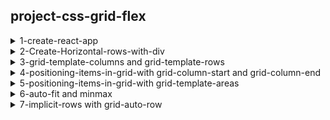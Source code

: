 ## project-css-grid-flex

<details>
<summary>1-create-react-app </summary>

# 1-create-react-app

```x
npm create-react-app my_app
```

```x
cd my_app
npm start
```

<img width="1281" alt="image" src="https://github.com/user-attachments/assets/c718243d-894f-414d-b5eb-af5d89cfca48">
<img width="1382" alt="image" src="https://github.com/user-attachments/assets/7cab9921-3406-438d-a6ac-c441e888a018">
<img width="1382" alt="image" src="https://github.com/user-attachments/assets/59b0798c-3c88-4e32-ab74-006a0b013d84">
<img width="1382" alt="image" src="https://github.com/user-attachments/assets/eb9cd127-2cea-49ae-ae76-84190ddde29c">
<img width="1382" alt="image" src="https://github.com/user-attachments/assets/f8ca50dc-a2d9-4b85-a446-a4933af419cd">

</details>

<details>
<summary>2-Create-Horizontal-rows-with-div </summary>

# 2-Create-Horizontal-rows-with-div

### github_projects/project-css-grid-flex/my_app/src/App.js:

```js
import "./App.css";
import Grid from "./components/Grid/Grid";

function App() {
  return (
    <div className="App">
      <Grid />
    </div>
  );
}

export default App;

```

### github_projects/project-css-grid-flex/my_app/src/components/Grid/Grid.jsx:

```jsx
import React from "react";
import "./GridStyles.css";

const Grid = () => {
  return (
    <section className="container">
      <div>1</div>
      <div>2</div>
      <div>3</div>
      <div>4</div>
      <div>5</div>
      <div>6</div>
    </section>
  );
};

export default Grid;

```

### github_projects/project-css-grid-flex/my_app/src/App.css:

```css
html,
body {
  margin: 5px;
  background-color: #ffeead;
  overflow: hidden;
}
```

### github_projects/project-css-grid-flex/my_app/src/components/Grid/GridStyles.css:

```css
.container>div {
    display: flex;
    justify-content: center;
    align-items: center;
    font-size: 2em;
    color: #ffeead;
    background-color: #ffeead;
}

.container>div:nth-child(1n) {
    background-color: #96ceb4;
}

.container>div:nth-child(3n) {
    background-color: #88d8b0;
}

.container>div:nth-child(2n) {
    background-color: #ff6f69;
}

.container>div:nth-child(4n) {
    background-color: #ffcc5c;
}
```

<img width="1332" alt="image" src="https://github.com/user-attachments/assets/a1d5c17d-567c-4eae-95bf-262fa5158186">
<img width="1382" alt="image" src="https://github.com/user-attachments/assets/5ec965ef-d23d-4679-8348-9924c0ff9bbb">
<img width="1382" alt="image" src="https://github.com/user-attachments/assets/87c3e0a9-d974-4cbb-adcf-0cfff44d6c32">
<img width="1382" alt="image" src="https://github.com/user-attachments/assets/09d4ba04-cb82-4e39-8d70-eb44ae2bbeea">
<img width="1382" alt="image" src="https://github.com/user-attachments/assets/5c4c648f-25c9-48be-877e-9e9f599f8030">

</details>

<details>
<summary>3-grid-template-columns and grid-template-rows </summary>

# 3-grid-template-columns and grid-template-rows

### github_projects/project-css-grid-flex/my_app/src/components/Grid/GridStyles.css:

```css
.container>div {
    display: flex;
    justify-content: center;
    align-items: center;
    font-size: 2em;
    color: #ffeead;
    background-color: #ffeead;
}

.container {
    display: grid;
    grid-gap: 5px;
    grid-template-columns: 100px auto 100px;
    grid-template-rows: 40px 40px;
}

.container>div:nth-child(1n) {
    background-color: #96ceb4;
}

.container>div:nth-child(3n) {
    background-color: #88d8b0;
}

.container>div:nth-child(2n) {
    background-color: #ff6f69;
}

.container>div:nth-child(4n) {
    background-color: #ffcc5c;
}
```

<img width="1332" alt="image" src="https://github.com/user-attachments/assets/6335bdc3-fd6b-4f22-b464-e70e26e6168f">

### github_projects/project-css-grid-flex/my_app/src/components/Grid/GridStyles.css:

```css
.container {
    display: grid;
    grid-gap: 5px;
    grid-template-columns: 1fr 1fr 1fr 1fr;
    grid-template-rows: 1fr 1fr;
}

```

```css
.container {
    display: grid;
    grid-gap: 5px;
    grid-template-columns: repeat(4, 1fr);
    grid-template-rows: repeat(2, 1fr);
}

```

```css
.container {
    display: grid;
    grid-gap: 5px;
    grid-template: repeat(2, 1fr) / repeat(4, 1fr);
}
```

<img width="1332" alt="image" src="https://github.com/user-attachments/assets/769e0c82-7a0f-46af-a136-126f109a8b93">

</details>

<details>
<summary>4-positioning-items-in-grid-with grid-column-start and grid-column-end </summary>

# 4-positioning-items-in-grid-with grid-column-start and grid-column-end

### github_projects/project-css-grid-flex/my_app/src/components/Grid/Grid.jsx:

```css
import React from "react";
import "./GridStyles.css";

const Grid = () => {
  return (
    <section className="container">
      <div className="header">HEADER</div>
      <div className="menu">MENU</div>
      <div className="content">CONTENT</div>
      <div className="footer">FOOTER</div>
    </section>
  );
};

export default Grid;
```

### github_projects/project-css-grid-flex/my_app/src/components/Grid/GridStyles.css:

```css
.container>div {
    display: flex;
    justify-content: center;
    align-items: center;
    font-size: 2em;
    color: #ffeead;
    background-color: #ffeead;
}

.container {
    display: grid;
    grid-gap: 5px;
    grid-template-columns: repeat(2, 1fr);
    grid-template-rows: 40px 200px 40px;
}

.header {}

.menu {}

.content {}

.footer {}

.container>div:nth-child(1n) {
    background-color: #96ceb4;
}

.container>div:nth-child(3n) {
    background-color: #88d8b0;
}

.container>div:nth-child(2n) {
    background-color: #ff6f69;
}

.container>div:nth-child(4n) {
    background-color: #ffcc5c;
}
```

<img width="1332" alt="image" src="https://github.com/user-attachments/assets/68c2918b-fbda-4681-8eea-8235b1f98c64">

### github_projects/project-css-grid-flex/my_app/src/components/Grid/GridStyles.css:

```css
.container>div {
    display: flex;
    justify-content: center;
    align-items: center;
    font-size: 2em;
    color: #ffeead;
    background-color: #ffeead;
}

.container {
    display: grid;
    grid-gap: 5px;
    grid-template-columns: repeat(12, 1fr);
    grid-template-rows: 40px 200px 40px;
}

.header {
    grid-column-start: 1;
    grid-column-end: 13;
}

.menu {
    grid-column-start: 1;
    grid-column-end: 2;
}

.content {
    grid-column-start: 2;
    grid-column-end: 13;
}

.footer {
    grid-column-start: 1;
    grid-column-end: 13;
}

.container>div:nth-child(1n) {
    background-color: #96ceb4;
}

.container>div:nth-child(3n) {
    background-color: #88d8b0;
}

.container>div:nth-child(2n) {
    background-color: #ff6f69;
}

.container>div:nth-child(4n) {
    background-color: #ffcc5c;
}
```

```css
.header {
    grid-column: 1 / 13;
}

.menu {
    grid-column: 1 / 2;
}

.content {
    grid-column: 2 / 13;
}

.footer {
    grid-column: 1 / 13;
}
```

```css
.header {
    grid-column: 1 / -1;
}

.menu {
    grid-column: 1 / 2;
}

.content {
    grid-column: 2 / -1;
}

.footer {
    grid-column: 1 / -1;
}

```

```css
.header {
    grid-column: 1 / span 12;
}

.menu {
    grid-column: 1 / span 1;
}

.content {
    grid-column: 2 / span 11;
}

.footer {
    grid-column: 1 / span 12;
}
```

<img width="1332" alt="image" src="https://github.com/user-attachments/assets/4356538c-947f-4da8-8028-23373ea3f1cc">

### github_projects/project-css-grid-flex/my_app/src/components/Grid/GridStyles.css:

```css
.container {
    display: grid;
    grid-gap: 5px;
    grid-template-columns: repeat(12, 1fr);
    grid-template-rows: 40px 200px 40px;
}

.header {
    grid-column: 2 / -1;
}

.menu {
    grid-column: 1 / span 1;
    grid-row: 1 / span 2;
}

.content {
    grid-column: 2 / -1;
}

.footer {
    grid-column: 1 / -1;
}
```

<img width="1377" alt="image" src="https://github.com/user-attachments/assets/0577dbe5-71b1-430c-a258-2d4de33a122f">
<img width="1385" alt="image" src="https://github.com/user-attachments/assets/ab4c4d9e-83d4-4353-8d3c-3f893ebd258f">
<img width="1385" alt="image" src="https://github.com/user-attachments/assets/f33a89fc-832d-4ef5-b0e4-e1159d9c117a">

</details>

<details>
<summary>5-positioning-items-in-grid-with grid-template-areas </summary>

# 5-positioning-items-in-grid-with grid-template-areas

### github_projects/project-css-grid-flex/my_app/src/components/Grid/Grid.jsx:

```jsx
import React from "react";
import "./GridStyles.css";

const Grid = () => {
  return (
    <section className="container">
      <div className="header">HEADER</div>
      <div className="menu">MENU</div>
      <div className="content">CONTENT</div>
      <div className="footer">FOOTER</div>
    </section>
  );
};

export default Grid;

```

### github_projects/project-css-grid-flex/my_app/src/App.css:

```css
html,
body {
  overflow: hidden;
  box-sizing: border-box;
  height: 100vh;
  padding: 10px;
  background-color: #ffeead;
}
```

### github_projects/project-css-grid-flex/my_app/src/components/Grid/GridStyles.css:

```css
.container>div {
    display: flex;
    justify-content: center;
    align-items: center;
    font-size: 2em;
    color: #ffeead;
    background-color: #ffeead;
}

.container {
    overflow: hidden;
    min-height: 95vh;
    display: grid;
    grid-gap: 5px;
    grid-template-columns: repeat(12, 1fr);
    grid-template-rows: 40px auto 40px;
    grid-template-areas:
        ". h h h h h h h h h h h"
        "m c c c c c c c c c c c"
        "m f f f f f f f f f f f";
}

.header {
    grid-area: h;
}

.menu {
    grid-area: m;
}

.content {
    grid-area: c;
}

.footer {
    grid-area: f;
}

.container>div:nth-child(1n) {
    background-color: #96ceb4;
}

.container>div:nth-child(3n) {
    background-color: #88d8b0;
}

.container>div:nth-child(2n) {
    background-color: #ff6f69;
}

.container>div:nth-child(4n) {
    background-color: #ffcc5c;
}
```

<img width="1149" alt="image" src="https://github.com/user-attachments/assets/dc2121e8-4433-49b3-89e6-d83093cf5142">
<img width="1385" alt="image" src="https://github.com/user-attachments/assets/0ccccd00-7641-4200-bc87-a38b357653ad">
<img width="1385" alt="image" src="https://github.com/user-attachments/assets/cae960ce-52df-4672-9799-3160f9584fb1">

</details>

<details>
<summary>6-auto-fit and minmax </summary>

# 6-auto-fit and minmax 

### github_projects/project-css-grid-flex/my_app/src/components/Grid/Grid.jsx:

```jsx
import React from "react";
import "./GridStyles.css";

const Grid = () => {
  return (
    <section className="container">
      <div>1</div>
      <div>2</div>
      <div>3</div>
      <div>4</div>
      <div>5</div>
      <div>6</div>
      <div>7</div>
      <div>8</div>
      <div>9</div>
      <div>10</div>
      <div>11</div>
      <div>12</div>
    </section>
  );
};

export default Grid;

```

### github_projects/project-css-grid-flex/my_app/src/App.css:

```css
html,
body {
  overflow: hidden;
  box-sizing: border-box;
  background-color: #ffeead;
  margin: 10px;
}
```

### github_projects/project-css-grid-flex/my_app/src/components/Grid/GridStyles.css:

```css
.container>div {
    display: flex;
    justify-content: center;
    align-items: center;
    font-size: 2em;
    color: #ffeead;
}

.container {
    display: grid;
    grid-gap: 5px;
    grid-template-columns: repeat(auto-fit, minmax(200px, 1fr));
    grid-template-rows: repeat(12, 200px);
}

.container>div:nth-child(1n) {
    background-color: #96ceb4;
}

.container>div:nth-child(3n) {
    background-color: #88d8b0;
}

.container>div:nth-child(2n) {
    background-color: #ff6f69;
}

.container>div:nth-child(4n) {
    background-color: #ffcc5c;
}
```

![image](https://github.com/user-attachments/assets/280f31eb-c11c-4bc1-80fc-62a3396b221e)

<img width="1341" alt="image" src="https://github.com/user-attachments/assets/465f8811-7ede-4ef2-9315-7dd720ffe84e">
<img width="1385" alt="image" src="https://github.com/user-attachments/assets/1c5e0f57-da29-47cf-abb2-768718464f10">
<img width="1341" alt="image" src="https://github.com/user-attachments/assets/61859dee-baee-42fe-896f-2d44248aea9b">

</details>

<details>
<summary>7-implicit-rows with grid-auto-row </summary>

# 7-implicit-rows with grid-auto-row 

```css

```

```css

```

```css

```

```css

```

```css

```


```css

```

```css

```

```css

```

```css

```

```css

```

```css

```

```css

```

```css

```

```css

```

```css

```

```css

```

</details>
